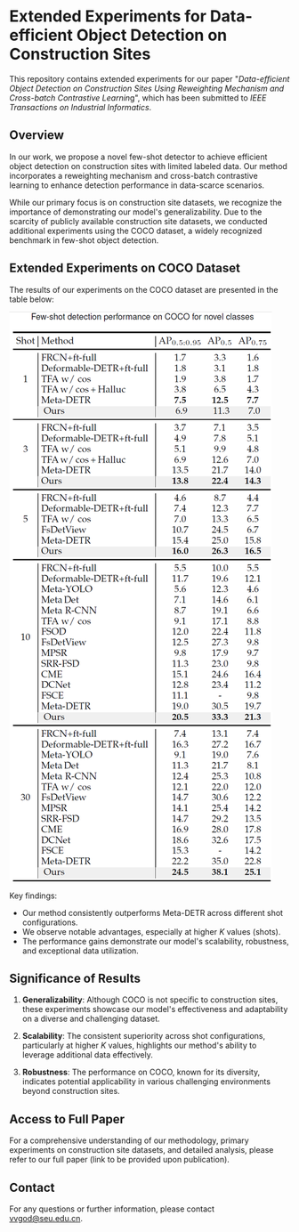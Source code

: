 # Extended Experiments for Data-efficient Object Detection on Construction Sites  

This repository contains extended experiments for our paper "*Data-efficient Object Detection on Construction Sites Using Reweighting Mechanism and Cross-batch Contrastive Learnin*g", which has been submitted to *IEEE Transactions on Industrial Informatics*.  

## Overview  

In our work, we propose a novel few-shot detector to achieve efficient object detection on construction sites with limited labeled data. Our method incorporates a reweighting mechanism and cross-batch contrastive learning to enhance detection performance in data-scarce scenarios.  

While our primary focus is on construction site datasets, we recognize the importance of demonstrating our model's generalizability. Due to the scarcity of publicly available construction site datasets, we conducted additional experiments using the COCO dataset, a widely recognized benchmark in few-shot object detection.  

## Extended Experiments on COCO Dataset  

The results of our experiments on the COCO dataset are presented in the table below:  

![Comparison of Few-shot Detection Performance on COCO](images/comparison.png)  

Key findings:  
- Our method consistently outperforms Meta-DETR across different shot configurations.  
- We observe notable advantages, especially at higher $K$ values (shots).  
- The performance gains demonstrate our model's scalability, robustness, and exceptional data utilization.  

## Significance of Results  

1. **Generalizability**: Although COCO is not specific to construction sites, these experiments showcase our model's effectiveness and adaptability on a diverse and challenging dataset.  

2. **Scalability**: The consistent superiority across shot configurations, particularly at higher $K$ values, highlights our method's ability to leverage additional data effectively.  

3. **Robustness**: The performance on COCO, known for its diversity, indicates potential applicability in various challenging environments beyond construction sites.  

## Access to Full Paper  

For a comprehensive understanding of our methodology, primary experiments on construction site datasets, and detailed analysis, please refer to our full paper (link to be provided upon publication).  

## Contact  

For any questions or further information, please contact  vvgod@seu.edu.cn.